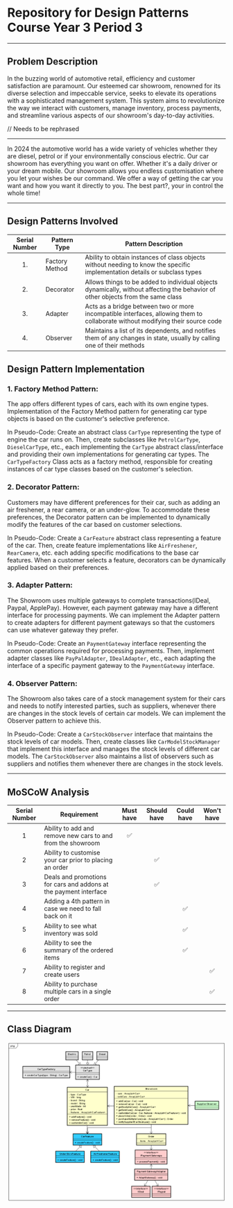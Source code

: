 # Repository for Design Patterns Course Year 3 Period 3

_______________________________________________________

## Problem Description

In the buzzing world of automotive retail, efficiency and customer satisfaction are paramount. Our esteemed car
showroom, renowned for its diverse selection and impeccable service, seeks to elevate its operations with a
sophisticated management system. This system aims to revolutionize the way we interact with customers, manage inventory,
process payments, and streamline various aspects of our showroom's day-to-day activities.

// Needs to be rephrased

--- 
In 2024 the automotive world has a wide variety of vehicles whether they are diesel, petrol or if your environmentally conscious electric.
Our car showroom has everything you want on offer. Whether it's a daily driver or your dream mobile. Our showroom allows you endless customisation
where you let your wishes be our command. We offer a way of getting the car you want and how you want it directly to you. The best part?, your in control
the whole time!

_______________________________________________________

## Design Patterns Involved

| Serial Number | Pattern Type   | Pattern Description                                                                                                              | 
|:-------------:|----------------|----------------------------------------------------------------------------------------------------------------------------------|
|      1.       | Factory Method | Ability to obtain instances of class objects without needing to know the specific implementation details or subclass types       |
|      2.       | Decorator      | Allows things to be added to individual objects dynamically, without affecting the behavior of other objects from the same class | 
|      3.       | Adapter        | Acts as a bridge between two or more incompatible interfaces, allowing them to collaborate without modifying their source code   |
|      4.       | Observer       | Maintains a list of its dependents, and notifies them of any changes in state, usually by calling one of their methods           |

## Design Pattern Implementation

### 1. Factory Method Pattern:

The app offers different types of cars, each with its own engine types. Implementation of the Factory Method pattern for
generating car type objects is based on the customer's selective preference.

In Pseudo-Code: Create an abstract class `CarType` representing the type of engine the car runs on. Then,
create subclasses
like `PetrolCarType`, `DieselCarType`, etc., each implementing the `CarType` abstract class/interface and providing
their own implementations for generating car types. The `CarTypeFactory` Class acts as a factory method, responsible for
creating instances of car type classes based on the customer's selection.

### 2. Decorator Pattern:

Customers may have different preferences for their car, such as adding an air freshener, a rear camera, or an
under-glow. To accommodate these preferences, the Decorator pattern can be implemented to dynamically modify the
features of the car based on customer selections.

In Pseudo-Code: Create a `CarFeature` abstract class representing a feature of the car. Then, create feature implementations
like `AirFreshener`, `RearCamera`, etc. each adding specific modifications to the base car features. When a customer
selects a
feature, decorators can be dynamically applied based on their preferences.

### 3. Adapter Pattern:

The Showroom uses multiple gateways to complete transactions(IDeal, Paypal, ApplePay). However, each
payment gateway may have a different interface for processing payments. We can implement the Adapter pattern to create
adapters for different payment gateways so that the customers can use whatever gateway they prefer.

In Pseudo-Code: Create an `PaymentGateway` interface representing the common operations required for processing
payments. Then, implement adapter classes like `PayPalAdapter`, `IDealAdapter`, etc., each adapting the interface of a
specific payment gateway to the `PaymentGateway` interface.

### 4. Observer Pattern:

The Showroom also takes care of a stock management system for their cars and needs to notify interested parties, such as
suppliers, whenever there are changes in the stock levels of certain car models. We can implement the Observer pattern
to achieve this.

In Pseudo-Code: Create a `CarStockObserver` interface that maintains the stock levels of car models. Then, create classes
like `CarModelStockManager` that implement this interface and manages the stock levels of different car models. The
`CarStockObserver` also maintains a list of observers such as suppliers and notifies them whenever there are changes in
the stock levels.

_______________________________________________________

## MoSCoW Analysis

| Serial Number | Requirement                                                       | Must have | Should have | Could have | Won't have |
|:-------------:|-------------------------------------------------------------------|:---------:|:-----------:|:----------:|:----------:|
|       1       | Ability to add and remove new cars to and from the showroom       |     ✅     |             |            |            |
|       2       | Ability to customise your car prior to placing an order           |           |      ✅      |            |            |
|       3       | Deals and promotions for cars and addons at the payment interface |           |      ✅      |            |            |
|       4       | Adding a 4th pattern in case we need to fall back on it           |           |             |     ✅      |            |  
|       5       | Ability to see what inventory was sold                            |           |             |     ✅      |            |
|       6       | Ability to see the summary of the ordered items                   |           |             |     ✅      |            |
|       7       | Ability to register and create users                              |           |             |            |     ✅      |
|       8       | Ability to purchase multiple cars in a single order               |           |             |            |     ✅      |

_______________________________________________________

## Class Diagram

![Car Showroom Class Diagram](CarShowroomClassDiagram.png)